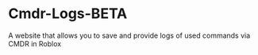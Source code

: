 # Cmdr-Logs-BETA
 A website that allows you to save and provide logs of used commands via CMDR in Roblox
